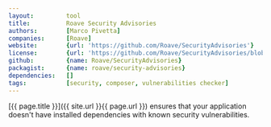 ```yaml
---
layout:         tool
title:          Roave Security Advisories
authors:        [Marco Pivetta]
companies:      [Roave]
website:        {url: 'https://github.com/Roave/SecurityAdvisories'}
license:        {url: 'https://github.com/Roave/SecurityAdvisories/blob/master/LICENSE', label: 'MIT License'}
github:         {name: Roave/SecurityAdvisories}
packagist:      {name: roave/security-advisories}          
dependencies:   []
tags:           [security, composer, vulnerabilities checker]
---
```


[{{ page.title }}]({{ site.url }}{{ page.url }}) ensures that your application
doesn't have installed dependencies with known security vulnerabilities.

<!--more--> 
